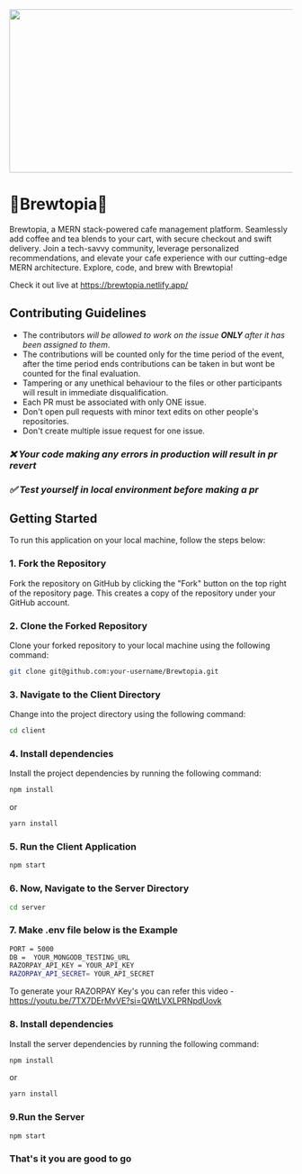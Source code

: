 <img src="https://github.com/Open-Source-Chandigarh/Brewtopia/assets/98728916/61268f15-14be-4565-aab8-50f462e5f6c9" height="290" width="600" />

# 🤎Brewtopia🤎 

Brewtopia, a MERN stack-powered cafe management platform. Seamlessly add coffee and tea blends to your cart, with secure checkout and swift delivery. Join a tech-savvy community, leverage personalized recommendations, and elevate your cafe experience with our cutting-edge MERN architecture. Explore, code, and brew with Brewtopia!

Check it out live at https://brewtopia.netlify.app/

## Contributing Guidelines
- The contributors _will be allowed to work on the issue **ONLY** after it has been assigned to them_.
- The contributions will be counted only for the time period of the event, after the time period ends contributions can be taken in but wont be counted for the final evaluation.
- Tampering or any unethical behaviour to the files or other participants will result in immediate disqualification.
- Each PR must be associated with only ONE issue.
- Don't open pull requests with minor text edits on other people's repositories.
- Don't create multiple issue request for one issue.

### _**❌ Your code making any errors in production will result in pr revert**_
### _**✅ Test yourself in local environment before making a pr**_

## Getting Started

To run this application on your local machine, follow the steps below:

### 1. Fork the Repository

Fork the repository on GitHub by clicking the "Fork" button on the top right of the repository page. This creates a copy of the repository under your GitHub account.

### 2. Clone the Forked Repository

Clone your forked repository to your local machine using the following command:

```bash
git clone git@github.com:your-username/Brewtopia.git
```

### 3. Navigate to the Client Directory

Change into the project directory using the following command:

```bash
cd client
```

### 4. Install dependencies

Install the project dependencies by running the following command:

```bash
npm install
```

or

```bash
yarn install
```

### 5. Run the Client Application

```bash
npm start
```

### 6. Now, Navigate to the Server Directory

```bash
cd server
```

### 7. Make .env file below is the Example

```bash
PORT = 5000
DB =  YOUR_MONGODB_TESTING_URL
RAZORPAY_API_KEY = YOUR_API_KEY
RAZORPAY_API_SECRET= YOUR_API_SECRET
```

To generate your RAZORPAY Key's you can refer this video - https://youtu.be/7TX7DErMvVE?si=QWtLVXLPRNpdUovk

### 8. Install dependencies

Install the server dependencies by running the following command:

```bash
npm install
```

or

```bash
yarn install
```

### 9.Run the Server

```bash
npm start
```

### That's it you are good to go
